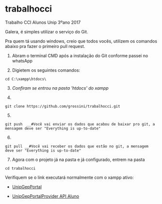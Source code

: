 # trabalhocci
Trabalho CCI Alunos Unip 3ºano 2017

Galera, é simples utilizar o serviço do Git. 

Pra quem tá usando windows, creio que todos vocês, utilizem os comandos abaixo pra fazer o primeiro pull request.

1. Abram o terminal CMD após a instalação do Git conforme passei no whatsApp

2. Digietem os seguintes comandos:

```
cd C:\xampp\htdocs\
```

3. *Confiram se entrou na pasta 'htdocs' do xampp*

4.  
```
git clone https://github.com/grossini/trabalhocci.git
```

5. 
```
git push  __#Você vai enviar os dados que acabou de baixar pro git, a mensagem deve ser "Everything is up-to-date"
```

6. 
```
git pull __#Você vai receber os dados que estão no git, a mensagem deve ser "Everything is up-to-date"
```

7. Agora com o projeto já na pasta e já configurado, entrem na pasta

```
cd trabalhocci
```

Verifiquem se o link executará normalmente com o xampp ativo:

+ [UnipGepPortal](http://localhost/trabalhocci/UnipGepPortal/index.html)

+ [UnipGepPortalProvider API Aluno](http://localhost/trabalhocci/UnipGepPortalProvider/api/aluno)

